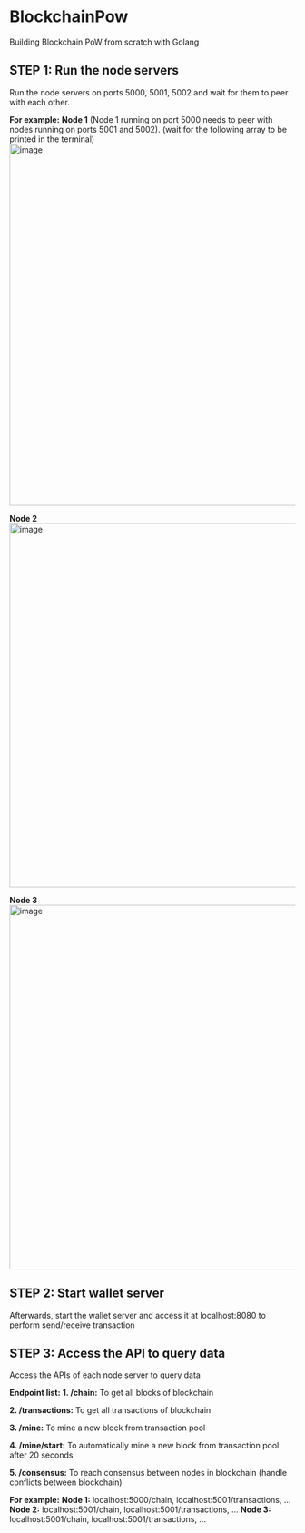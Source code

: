 # BlockchainPow
Building Blockchain PoW from scratch with Golang

## STEP 1: Run the node servers 
Run the node servers on ports 5000, 5001, 5002 and wait for them to peer with each other. 

**For example:**
**Node 1** (Node 1 running on port 5000 needs to peer with nodes running on ports 5001 and 5002). 
(wait for the following array to be printed in the terminal)
<img width="637" alt="image" src="https://github.com/thoaikhoa14402/BlockchainPow/assets/81000230/7478b59e-ddb4-424b-b800-cfec92227d95">

**Node 2**
<img width="641" alt="image" src="https://github.com/thoaikhoa14402/BlockchainPow/assets/81000230/a881599a-54da-4c2e-b8b9-17b738ac0311">

**Node 3**
<img width="642" alt="image" src="https://github.com/thoaikhoa14402/BlockchainPow/assets/81000230/52f6efe8-0f37-4d68-9ca6-ea73cc2b1924">

## STEP 2: Start wallet server
Afterwards, start the wallet server and access it at localhost:8080 to perform send/receive transaction 

## STEP 3: Access the API to query data
Access the APIs of each node server to query data

**Endpoint list:**
**1. /chain:** To get all blocks of blockchain

**2. /transactions:** To get all transactions of blockchain

**3. /mine:** To mine a new block from transaction pool

**4. /mine/start:** To automatically mine a new block from transaction pool after 20 seconds

**5. /consensus:** To reach consensus between nodes in blockchain (handle conflicts between blockchain)

**For example:** 
**Node 1:** localhost:5000/chain, localhost:5001/transactions, ...
**Node 2:** localhost:5001/chain, localhost:5001/transactions, ...
**Node 3:** localhost:5001/chain, localhost:5001/transactions, ...

